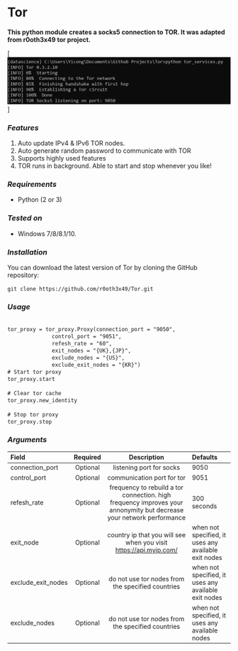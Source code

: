 # Tor

**This python module creates a socks5 connection to TOR. It was adapted from r0oth3x49 tor project.**

[![IMAGE ALT TEXT](https://github.com/ohyicong/Tor/blob/master/images/tor_progress.PNG)]

### ***Features***
1. Auto update IPv4 & IPv6 TOR nodes.
2. Auto generate random password to communicate with TOR
3. Supports highly used features
4. TOR runs in background. Able to start and stop whenever you like!

### ***Requirements***
- Python (2 or 3)

### ***Tested on***
- Windows 7/8/8.1/10.
	
### ***Installation***
You can download the latest version of Tor by cloning the GitHub repository:
<pre><code>git clone https://github.com/r0oth3x49/Tor.git</pre></code>

### ***Usage***
<pre><code>
tor_proxy = tor_proxy.Proxy(connection_port = "9050", 
              control_port = "9051", 
              refesh_rate = "60", 
              exit_nodes = "{UK},{JP}", 
              exclude_nodes = "{US}", 
              exclude_exit_nodes = "{KR}")
# Start tor proxy 
tor_proxy.start

# Clear tor cache 
tor_proxy.new_identity

# Stop tor proxy
tor_proxy.stop
</pre></code>

### ***Arguments***
Field | Required | Description | Defaults
:---  | :---: | :---: | :---
connection_port| Optional | listening port for socks | 9050
control_port| Optional | communication port for tor | 9051
refesh_rate| Optional | frequency to rebuild a tor connection. high frequency improves your annonymity but decrease your network performance | 300 seconds
exit_node | Optional |country ip that you will see when you visit https://api.myip.com/ | when not specified, it uses any available exit nodes
exclude_exit_nodes| Optional | do not use tor nodes from the specified countries | when not specified, it uses any available exit nodes
exclude_nodes | Optional | do not use tor nodes from the specified countries | when not specified, it uses any available nodes



